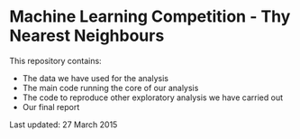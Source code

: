 # Machine Learning Competition - Thy Nearest Neighbours

This repository contains:

- The data we have used for the analysis
- The main code running the core of our analysis
- The code to reproduce other exploratory analysis we have carried out
- Our final report

Last updated: 27 March 2015